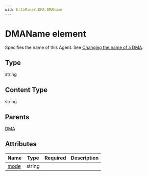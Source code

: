 ```yaml
---
uid: DataMiner.DMA.DMAName
---
```


# DMAName element

Specifies the name of this Agent.
See [Changing the name of a DMA](xref:Changing_the_name_of_a_DMA).

## Type

string

## Content Type

string

## Parents

[DMA](xref:DataMiner.DMA)

## Attributes

| Name | Type | Required | Description |
| --- | --- | --- | --- |
| [mode](xref:DataMiner.DMA.DMAName-mode) | string |  |  |

